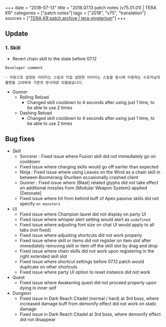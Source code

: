 +++
date = "2018-07-13"
title = "2018.07.13 patch notes (v75.01.01) | TERA KR"
categories = ["patch notes"]
tags = ["2018", "v75", "translation"]
sources = ["[TERA KR patch archive | tera-mysterium](/ko/patch/2018/v75-01-01)"]
+++

## Update

### **1.** Skill
- Revert chain skill to the state before 07.12

```
Developer comment

- 자동으로 설정된 이어지는 스킬과 직접 설정한 이어지는 스킬을 동시에 이용하는 수호자님의 불편을 고려하여 기존의 방식대로 되돌렸습니다.
```

- Gunner
  - Rolling Reload
    - Changed skill cooldown to 4 seconds after using just 1 time, to be able to use 2 times
  - Dashing Reload
    - Changed skill cooldown to 4 seconds after using just 1 time, to be able to use 2 times

## Bug fixes

- Skill
  - Sorcerer : Fixed issue where Fusion skill did not immediately go on cooldown
  - Fixed issue where charging skills would go off earlier than expected
  - Ninja : Fixed issue where using Leaves on the Wind as a chain skill in between Boomerang Shuriken occasionally crashed client
  - Gunner : Fixed issue where [Blast] related glyphs did not take effect on additional missiles from [Modular Weapon System]-applied [Detonate]
  - Fixed issue where hit from behind buff of Apex passive skills did not specify `on monsters`
- UI
  - Fixed issue where Champion laurel did not display on party UI
  - Fixed issue where whisper alert setting would alert as `undefined`
  - Fixed issue where adjusting font size on chat UI would apply to all tabs (not fixed)
  - Fixed issue where adjusting shortcuts did not work properly
  - Fixed issue where skill or items did not register on item slot after immediately removing skill or item off the skill slot by drag and drop
  - Fixed issue where chain skills did not work upon registering in the right extended skill slot
  - Fixed issue where shortcut settings before 07.12 patch would duplicate on other shortcuts
  - Fixed issue where party UI option to reset instance did not work
- Quest
  - Fixed issue where Awakening quest did not proceed properly upon dying in inner self
- Dungeon
  - Fixed issue in Dark Reach Citadel (normal / hard) at 3rd boss, where increased damage buff from demonify effect did not work on static damage
  - Fixed issue in Dark Reach Citadel at 3rd boss, where demonify effect did not disappear
